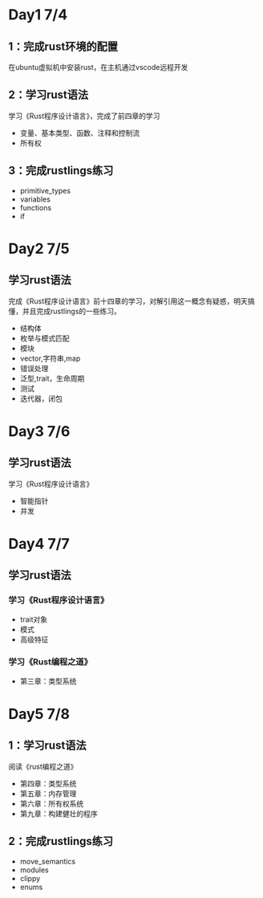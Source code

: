 # Day1 7/4
## 1：完成rust环境的配置
在ubuntu虚拟机中安装rust，在主机通过vscode远程开发
## 2：学习rust语法
学习《Rust程序设计语言》，完成了前四章的学习
+ 变量、基本类型、函数、注释和控制流
+ 所有权
## 3：完成rustlings练习
+ primitive_types
+ variables
+ functions
+ if


# Day2 7/5
## 学习rust语法
完成《Rust程序设计语言》前十四章的学习，对解引用这一概念有疑惑，明天搞懂，并且完成rustlings的一些练习。
+ 结构体
+ 枚举与模式匹配
+ 模块
+ vector,字符串,map
+ 错误处理
+ 泛型,trait，生命周期
+ 测试
+ 迭代器，闭包

# Day3 7/6
## 学习rust语法
学习《Rust程序设计语言》
+ 智能指针
+ 并发

# Day4 7/7
## 学习rust语法
### 学习《Rust程序设计语言》
+ trait对象
+ 模式
+ 高级特征
### 学习《Rust编程之道》
+ 第三章：类型系统

# Day5 7/8
## 1：学习rust语法
阅读《rust编程之道》
+ 第四章：类型系统
+ 第五章：内存管理
+ 第六章：所有权系统
+ 第九章：构建健壮的程序
## 2：完成rustlings练习
+ move_semantics
+ modules
+ clippy
+ enums
